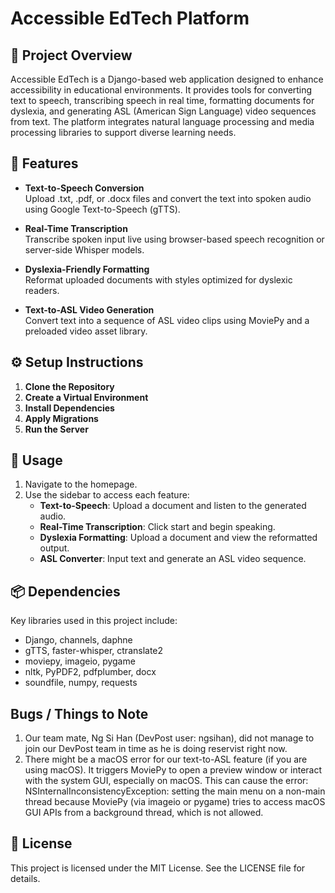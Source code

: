 # Accessible EdTech Platform

## 🧠 Project Overview
Accessible EdTech is a Django-based web application designed to enhance accessibility in educational environments. It provides tools for converting text to speech, transcribing speech in real time, formatting documents for dyslexia, and generating ASL (American Sign Language) video sequences from text. The platform integrates natural language processing and media processing libraries to support diverse learning needs.

## 🚀 Features
- **Text-to-Speech Conversion**  
  Upload .txt, .pdf, or .docx files and convert the text into spoken audio using Google Text-to-Speech (gTTS).

- **Real-Time Transcription**  
  Transcribe spoken input live using browser-based speech recognition or server-side Whisper models.

- **Dyslexia-Friendly Formatting**  
  Reformat uploaded documents with styles optimized for dyslexic readers.

- **Text-to-ASL Video Generation**  
  Convert text into a sequence of ASL video clips using MoviePy and a preloaded video asset library.

## ⚙️ Setup Instructions
1. **Clone the Repository**
2. **Create a Virtual Environment**
3. **Install Dependencies**
4. **Apply Migrations**
5. **Run the Server**

## 🧪 Usage
1. Navigate to the homepage.
2. Use the sidebar to access each feature:
   - **Text-to-Speech**: Upload a document and listen to the generated audio.
   - **Real-Time Transcription**: Click start and begin speaking.
   - **Dyslexia Formatting**: Upload a document and view the reformatted output.
   - **ASL Converter**: Input text and generate an ASL video sequence.

## 📦 Dependencies
Key libraries used in this project include:
- Django, channels, daphne
- gTTS, faster-whisper, ctranslate2
- moviepy, imageio, pygame
- nltk, PyPDF2, pdfplumber, docx
- soundfile, numpy, requests

## Bugs / Things to Note
1. Our team mate, Ng Si Han (DevPost user: ngsihan), did not manage to join our DevPost team in time as he is doing reservist right now.
2. There might be a macOS error for our text-to-ASL feature (if you are using macOS). It triggers MoviePy to open a preview window or interact with the system GUI, especially on macOS. This can cause the error: NSInternalInconsistencyException: setting the main menu on a non-main thread because MoviePy (via imageio or pygame) tries to access macOS GUI APIs from a background thread, which is not allowed.

## 📄 License
This project is licensed under the MIT License. See the LICENSE file for details.
